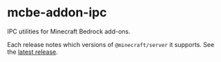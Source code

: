 # mcbe-addon-ipc

IPC utilities for Minecraft Bedrock add-ons.

Each release notes which versions of `@minecraft/server` it supports. See the [latest release](https://github.com/Fluffyalien1422/mcbe-addon-ipc/releases/latest).
